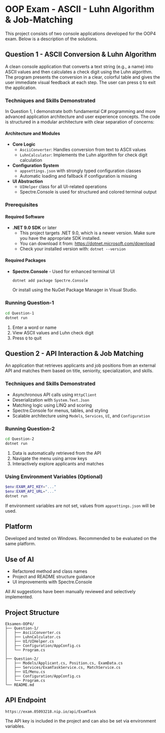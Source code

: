 # OOP Exam - ASCII - Luhn Algorithm & Job-Matching

This project consists of two console applications developed for the OOP4 exam. Below is a description of the solutions.

## Question 1 - ASCII Conversion & Luhn Algorithm

A clean console application that converts a text string (e.g., a name) into ASCII values and then calculates a check digit using the Luhn algorithm. The program presents the conversion in a clear, colorful table and gives the user immediate visual feedback at each step. The user can press `Q` to exit the application.

### Techniques and Skills Demonstrated

In Question 1, I demonstrate both fundamental C# programming and more advanced application architecture and user experience concepts. The code is structured in a modular architecture with clear separation of concerns:

#### Architecture and Modules
* **Core Logic**
  * `AsciiConverter`: Handles conversion from text to ASCII values
  * `LuhnCalculator`: Implements the Luhn algorithm for check digit calculation
* **Configuration System**
  * `appsettings.json` with strongly typed configuration classes
  * Automatic loading and fallback if configuration is missing
* **UI Abstraction**
  * `UIHelper` class for all UI-related operations
  * Spectre.Console is used for structured and colored terminal output

### Prerequisites

#### Required Software
- **.NET 9.0 SDK** or later
  - This project targets .NET 9.0, which is a newer version. Make sure you have the appropriate SDK installed.
  - You can download it from: https://dotnet.microsoft.com/download
  - Check your installed version with: `dotnet --version`

#### Required Packages
- **Spectre.Console** - Used for enhanced terminal UI
  ```bash
  dotnet add package Spectre.Console
  ```
  Or install using the NuGet Package Manager in Visual Studio.

### Running Question-1

```bash
cd Question-1
dotnet run
```

1. Enter a word or name
2. View ASCII values and Luhn check digit
3. Press `Q` to quit

## Question 2 - API Interaction & Job Matching

An application that retrieves applicants and job positions from an external API and matches them based on title, seniority, specialization, and skills.

### Techniques and Skills Demonstrated

- Asynchronous API calls using `HttpClient`
- Deserialization with `System.Text.Json`
- Matching logic using LINQ and scoring
- Spectre.Console for menus, tables, and styling
- Scalable architecture using `Models`, `Services`, `UI`, and `Configuration`

### Running Question-2

```bash
cd Question-2
dotnet run
```

1. Data is automatically retrieved from the API
2. Navigate the menu using arrow keys
3. Interactively explore applicants and matches

### Using Environment Variables (Optional)

```powershell
$env:EXAM_API_KEY="..."
$env:EXAM_API_URL="..."
dotnet run
```

If environment variables are not set, values from `appsettings.json` will be used.

## Platform
Developed and tested on Windows. Recommended to be evaluated on the same platform.

## Use of AI
- Refactored method and class names
- Project and README structure guidance
- UI improvements with Spectre.Console

All AI suggestions have been manually reviewed and selectively implemented.

## Project Structure

```
Eksamen-OOP4/
├── Question-1/
│   ├── AsciiConverter.cs
│   ├── LuhnCalculator.cs
│   ├── UI/UIHelper.cs
│   ├── Configuration/AppConfig.cs
│   └── Program.cs
│
├── Question-2/
│   ├── Models/Applicant.cs, Position.cs, ExamData.cs
│   ├── Services/ExamTaskService.cs, MatchService.cs
│   ├── UI/Menu.cs
│   ├── Configuration/AppConfig.cs
│   └── Program.cs
└── README.md
```

## API Endpoint
```
https://exam.05093218.nip.io/api/ExamTask
```
The API key is included in the project and can also be set via environment variables.
